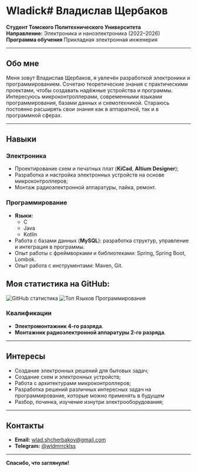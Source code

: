# Wladick# Владислав Щербаков

**Студент Томского Политехнического Университета**  
**Направление:** Электроника и наноэлектроника (2022–2026)  
**Программа обучения** Прикладная электронная инженерия  

---

## **Обо мне**

Меня зовут Владислав Щербаков, я увлечён разработкой электроники и программированием. Сочетаю теоретические знания с практическими проектами, чтобы создавать надёжные устройства и программы. Интересуюсь микроконтроллерами, современными языками программирования, базами данных и схемотехникой. Стараюсь постоянно расширять свои знания как в аппаратной, так и в программной сферах.

---

## **Навыки**

### **Электроника**
- Проектирование схем и печатных плат (**KiCad**, **Altium Designer**);
- Разработка и настройка электронных устройств на основе микроконтроллеров;
- Монтаж радиоэлектронной аппаратуры, пайка, ремонт.

### **Программирование**
- **Языки:**
  - C
  - Java 
  - Kotlin
- Работа с базами данных (**MySQL**): разработка структур, управление и интеграция в программы.  
- Опыт работы с фреймворками и библиотеками: Spring, Spring Boot, Lombok.
- Опыт работа с инструментами: Maven, Git.

##  **Моя статистика на GitHub:**
![GitHub статистика](https://github-readme-stats.vercel.app/api?username=YourUsername&show_icons=true&theme=radical)
![Топ Языков Программирования](https://github-readme-stats.vercel.app/api/top-langs/?username=YourUsername&layout=compact&theme=radical)

### **Квалификации**
- **Электромонтажник 4-го разряда**.  
- **Монтажник радиоэлектронной аппаратуры 2-го разряда**.  

---

## **Интересы**

- Создание электронных решений для бытовых задач;
- Создание схем и электронных устройств;
- Работа с архитектурами микроконтроллеров;
- Разработка решений различных интересных задач на программирование, которые можно применять в будущем
- Разбор, починка, изучение изнутри электрооборудования;

---

## **Контакты**

- **Email:** wlad.shcherbakov@gmail.com 
- **Telegram:** [@wldmrrcklss](https://t.me/wldmrrcklss)  

---

**Спасибо, что заглянули!**